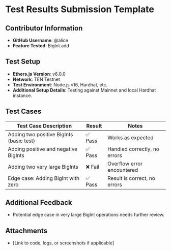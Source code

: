 # Test Results Submission Template

## Contributor Information
- **GitHub Username**: @alice
- **Feature Tested**: BigInt.add

## Test Setup
- **Ethers.js Version**: v6.0.0
- **Network**: TEN Testnet
- **Test Environment**: Node.js v16, Hardhat, etc.
- **Additional Setup Details**: Testing against Mainnet and local Hardhat instance.

## Test Cases

| Test Case Description                          | Result  | Notes                                                                 |
|------------------------------------------------|---------|-----------------------------------------------------------------------|
| Adding two positive BigInts (basic test)       | ✅ Pass | Works as expected                                                     |
| Adding positive and negative BigInts           | ✅ Pass | Handled correctly, no errors                                          |
| Adding two very large BigInts                  | ❌ Fail | Overflow error encountered                                            |
| Edge case: Adding BigInt with zero             | ✅ Pass | Result is correct, no errors                                          |

## Additional Feedback
- Potential edge case in very large BigInt operations needs further review.

## Attachments
- [Link to code, logs, or screenshots if applicable]
